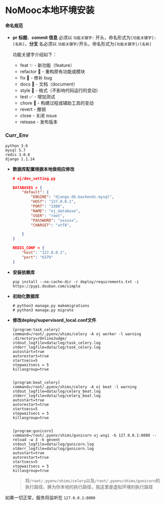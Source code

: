 # NoMooc本地环境安装

#### 命名规范

- **pr 标题**、**commit 信息** 必须以 `功能关键字:` 开头，命名形式为`[功能关键字]: [名称]`，**分支** 名必须以 `功能关键字/`开头，命名形式为`[功能关键字]/[名称]`

  功能关键字介绍如下：

  - feat :sparkles: - 新功能（feature）
  - refactor :hammer: - 重构原有功能或模块
  - fix :bug: - 修补 bug
  - docs :memo: - 文档（document）
  - style :lipstick: - 格式（不影响代码运行的变动）
  - test :white_check_mark: - 增加测试
  - chore :green_heart: - 构建过程或辅助工具的变动
  - revert - 撤销
  - close - 关闭 issue
  - release - 发布版本
  
### Curr_Env

```
python 3.6
mysql 5.7
redis 3.0.6
django 1.1.14
```

- **数据库配置根据本地做相应修改**

  ```json
  # oj/dev_setting.py
  
  DATABASES = {
      "default": {
          "ENGINE": "django.db.backends.mysql",
          "HOST": "127.0.0.1",
          "PORT": "3306",
          "NAME": "oj_database",
          "USER": "root",
          "PASSWORD": "xxxxxx",
          "CHARSET": "utf8",
  
      }
  }
  
  REDIS_CONF = {
      "host": "127.0.0.1",
      "port": "6379"
  }
  
  ```

- **安装依赖库**

  ```
  pip install --no-cache-dir -r deploy/requirements.txt -i https://pypi.douban.com/simple
  ```

- **初始化数据库**

  ```
  # python3 manage.py makemigrations
  # python3 manage.py migrate
  ```

- **修改deploy/supervisord_local.conf文件**

  ```
  [program:task_celery]
  command=/root/.pyenv/shims/celery -A oj worker -l warning
  ;directory=/OnlineJudge/
  stdout_logfile=data/log/task_celery.log
  stderr_logfile=data/log/task_celery.log
  autostart=true
  autorestart=true
  startsecs=5
  stopwaitsecs = 5
  killasgroup=true
  
  
  [program:beat_celery]
  command=/root/.pyenv/shims/celery -A oj beat -l warning
  stdout_logfile=data/log/celery_beat.log
  stderr_logfile=data/log/celery_beat.log
  autostart=true
  autorestart=true
  startsecs=5
  stopwaitsecs = 5
  killasgroup=true
  
  
  [program:gunicorn]
  command=/root/.pyenv/shims/gunicorn oj.wsgi -b 127.0.0.1:8080 --reload -w 3 -k gevent
  stdout_logfile=data/log/gunicorn.log
  stderr_logfile=data/log/gunicorn.log
  autostart=true
  autorestart=true
  startsecs=5
  stopwaitsecs = 5
  killasgroup=true
  
  ```

  > 将`/root/.pyenv/shims/celery`以及`/root/.pyenv/shims/gunicorn`的执行路径，换为你本地的执行路径，我这里是虚拟环境的执行路径

如果一切正常，服务将监听在 `127.0.0.1:8080`